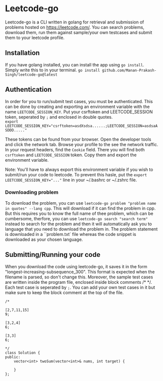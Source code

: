 # Leetcode-go

Leetcode-go is a CLI written in golang for retrieval and submission of problems hosted on https://leetcode.com/. You can search problems, download them, run them against sample/your own testcases and submit them to your leetcode profile.

## Installation 

If you have golang installed, you can install the app using ``go install``. Simply write this to in your terminal.
```go install github.com/Manan-Prakash-Singh/leetcode-go@latest```

## Authentication

In order for you to run/submit test cases, you must be authenticated. This can be done by creating and exporting an environment variable with the name ``LEETCODE_SESSION_KEY``. Put your csrftoken and LEETCODE_SESSION token, seperated by ``;`` and enclosed in double quotes.  
``export LEETCODE_SESSION_KEY="csrftoken=asdXsdsa......;LEETCODE_SESSION=asdsaASDDD....."``

These tokens can be found from your browser. Open the developer tools and click the network tab. Browse your profile to the see the network traffic. In your request headers, find the ``Cookie`` field. There you will find both ``csrftoken`` and ``LEETCODE_SESSION`` token. Copy them and export the environment variable.

Note: You'll have to always export this environment variable if you wish to submit/run your code to leetcode. To prevent this hasle, put the ``export LEETCODE_SESSION_KEY="..."`` line in your ~/.bashrc or ~/.zshrc file.

### Downloading problem 

To download the problem, you can use ``leetcode-go problem "problem name in quotes" --lang cpp``. This will download if 
it can find the problem in cpp. But this requires you to know the full name of thee problem, which can be cumbersome,
therfore, you can use ``leetcode-go search "search term"`` instead to search for the problem and then it will automatically ask you to language that you need to download the problem in. The problem statement is downloaded in a ``problem.txt` file whereas the code snippet is downloaded as your chosen language.

## Submitting/Running your code

When you download the code using leetcode-go, it saves it in the form "longest-increasing-subsequence_300". This format is expected when the filename is parsed, so don't change this. Moreover, the sample test cases are written inside the program file, enclosed inside block comments /* */. Each test case is seperated by ``;``. You can add your own test cases in it but make sure to keep the block comment at the top of the file.  

```
/*

[2,7,11,15]
9;

[3,2,4]
6;

[3,3]
6;

*/
class Solution {
public:
    vector<int> twoSum(vector<int>& nums, int target) {
        
    }
};
```
